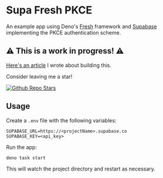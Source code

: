 # Supa Fresh PKCE

An example app using Deno's [Fresh](https://fresh.deno.dev/) framework and
[Supabase](https://supabase.com/) implementing the PKCE authentication scheme.

## ⚠ This is a work in progress! ⚠

[Here's an article]() I wrote about building this.

Consider leaving me a star!

[![Github Repo Stars](https://img.shields.io/github/stars/morlinbrot/supa-fresh-pkce?style=social)](https://github.com/morlinbrot/supa-fresh-pkce)

## Usage

Create a `.env` file with the following variables:

```
SUPABASE_URL=https://<projectName>.supabase.co
SUPABASE_KEY=<api_key>
```

Run the app:

```
deno task start
```

This will watch the project directory and restart as necessary.
